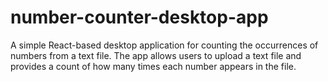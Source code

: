 # number-counter-desktop-app
A simple React-based desktop application for counting the occurrences of numbers from a text file. The app allows users to upload a text file and provides a count of how many times each number appears in the file.
